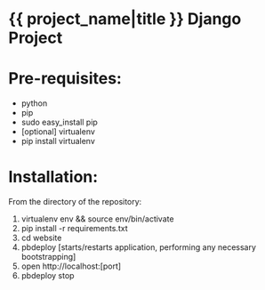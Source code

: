 # {{ project_name|title }} Django Project #

# Pre-requisites:
* python
* pip
 * sudo easy_install pip
* [optional] virtualenv
 * pip install virtualenv

# Installation:
From the directory of the repository:

1. virtualenv env && source env/bin/activate
1. pip install -r requirements.txt
1. cd website
1. pbdeploy [starts/restarts application, performing any necessary bootstrapping]
1. open http://localhost:[port]
1. pbdeploy stop
